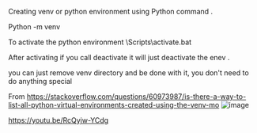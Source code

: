 Creating venv or python environment using Python command .

Python -m venv  <name of the environment>

To activate the python environment 
<name of the environment>\Scripts\activate.bat

After activating if you call deactivate it will just deactivate the enev .


you can just remove venv directory and be done with it, you don't need to do anything special

From <https://stackoverflow.com/questions/60973987/is-there-a-way-to-list-all-python-virtual-environments-created-using-the-venv-mo> 
![image](https://github.com/user-attachments/assets/5cb6a41d-c761-42e1-8938-babfd8742d99)



https://youtu.be/RcQyjw-YCdg
